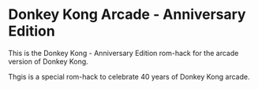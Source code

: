 # Donkey Kong Arcade - Anniversary Edition

This is the Donkey Kong - Anniversary Edition rom-hack for the arcade version of Donkey Kong.

Thgis is a special rom-hack to celebrate 40 years of Donkey Kong arcade.
